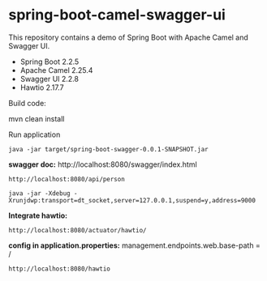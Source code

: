 # spring-boot-camel-swagger-ui

This repository contains a demo of Spring Boot with Apache Camel and Swagger UI.

* Spring Boot 2.2.5
* Apache Camel 2.25.4
* Swagger UI 2.2.8
* Hawtio 2.17.7

Build code:
   
   mvn clean install
   
Run application
   
    java -jar target/spring-boot-swagger-0.0.1-SNAPSHOT.jar

**swagger doc:** http://localhost:8080/swagger/index.html

    http://localhost:8080/api/person

    java -jar -Xdebug -Xrunjdwp:transport=dt_socket,server=127.0.0.1,suspend=y,address=9000

**Integrate hawtio:**

    http://localhost:8080/actuator/hawtio/
  
  **config in application.properties:** management.endpoints.web.base-path = /
  
    http://localhost:8080/hawtio
